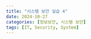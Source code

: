 ```yaml
---
title: "시스템 보안 실습 4"
date: 2024-10-27
categories: [정보보안, 시스템 보안]
tags: [IT, Security, System]
---
```

